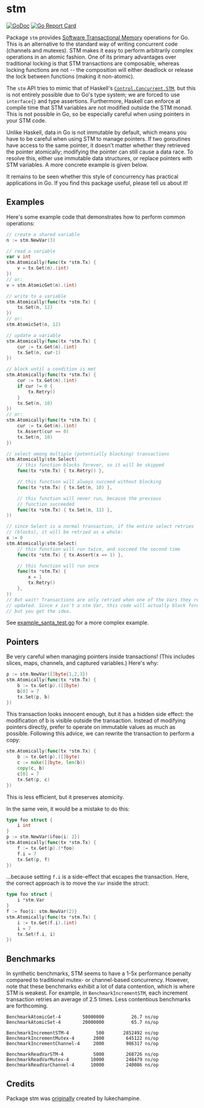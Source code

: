 # stm

[![GoDoc](https://godoc.org/github.com/anacrolix/stm?status.svg)](https://godoc.org/github.com/anacrolix/stm) [![Go Report Card](https://goreportcard.com/badge/github.com/anacrolix/stm)](https://goreportcard.com/report/github.com/anacrolix/stm)

Package `stm` provides [Software Transactional Memory](https://en.wikipedia.org/wiki/Software_transactional_memory) operations for Go. This is
an alternative to the standard way of writing concurrent code (channels and
mutexes). STM makes it easy to perform arbitrarily complex operations in an
atomic fashion. One of its primary advantages over traditional locking is that
STM transactions are composable, whereas locking functions are not -- the
composition will either deadlock or release the lock between functions (making
it non-atomic).

The `stm` API tries to mimic that of Haskell's [`Control.Concurrent.STM`](https://hackage.haskell.org/package/stm-2.4.4.1/docs/Control-Concurrent-STM.html), but
this is not entirely possible due to Go's type system; we are forced to use
`interface{}` and type assertions. Furthermore, Haskell can enforce at compile
time that STM variables are not modified outside the STM monad. This is not
possible in Go, so be especially careful when using pointers in your STM code.

Unlike Haskell, data in Go is not immutable by default, which means you have
to be careful when using STM to manage pointers. If two goroutines have access
to the same pointer, it doesn't matter whether they retrieved the pointer
atomically; modifying the pointer can still cause a data race. To resolve
this, either use immutable data structures, or replace pointers with STM
variables. A more concrete example is given below.

It remains to be seen whether this style of concurrency has practical
applications in Go. If you find this package useful, please tell us about it!

## Examples

Here's some example code that demonstrates how to perform common operations:

```go
// create a shared variable
n := stm.NewVar(3)

// read a variable
var v int
stm.Atomically(func(tx *stm.Tx) {
	v = tx.Get(n).(int)
})
// or:
v = stm.AtomicGet(n).(int)

// write to a variable
stm.Atomically(func(tx *stm.Tx) {
	tx.Set(n, 12)
})
// or:
stm.AtomicSet(n, 12)

// update a variable
stm.Atomically(func(tx *stm.Tx) {
	cur := tx.Get(n).(int)
	tx.Set(n, cur-1)
})

// block until a condition is met
stm.Atomically(func(tx *stm.Tx) {
	cur := tx.Get(n).(int)
	if cur != 0 {
		tx.Retry()
	}
	tx.Set(n, 10)
})
// or:
stm.Atomically(func(tx *stm.Tx) {
	cur := tx.Get(n).(int)
	tx.Assert(cur == 0)
	tx.Set(n, 10)
})

// select among multiple (potentially blocking) transactions
stm.Atomically(stm.Select(
	// this function blocks forever, so it will be skipped
	func(tx *stm.Tx) { tx.Retry() },

	// this function will always succeed without blocking
	func(tx *stm.Tx) { tx.Set(n, 10) },

	// this function will never run, because the previous
	// function succeeded
	func(tx *stm.Tx) { tx.Set(n, 11) },
))

// since Select is a normal transaction, if the entire select retries
// (blocks), it will be retried as a whole:
x := 0
stm.Atomically(stm.Select(
	// this function will run twice, and succeed the second time
	func(tx *stm.Tx) { tx.Assert(x == 1) },

	// this function will run once
	func(tx *stm.Tx) {
		x = 1
		tx.Retry()
	},
))
// But wait! Transactions are only retried when one of the Vars they read is
// updated. Since x isn't a stm Var, this code will actually block forever --
// but you get the idea.
```

See [example_santa_test.go](example_santa_test.go) for a more complex example.

## Pointers

Be very careful when managing pointers inside transactions! (This includes
slices, maps, channels, and captured variables.) Here's why:

```go
p := stm.NewVar([]byte{1,2,3})
stm.Atomically(func(tx *stm.Tx) {
	b := tx.Get(p).([]byte)
	b[0] = 7
	tx.Set(p, b)
})
```

This transaction looks innocent enough, but it has a hidden side effect: the
modification of b is visible outside the transaction. Instead of modifying
pointers directly, prefer to operate on immutable values as much as possible.
Following this advice, we can rewrite the transaction to perform a copy:

```go
stm.Atomically(func(tx *stm.Tx) {
	b := tx.Get(p).([]byte)
	c := make([]byte, len(b))
	copy(c, b)
	c[0] = 7
	tx.Set(p, c)
})
```

This is less efficient, but it preserves atomicity.

In the same vein, it would be a mistake to do this:

```go
type foo struct {
	i int
}
p := stm.NewVar(&foo{i: 2})
stm.Atomically(func(tx *stm.Tx) {
	f := tx.Get(p).(*foo)
	f.i = 7
	tx.Set(p, f)
})
```

...because setting `f.i` is a side-effect that escapes the transaction. Here,
the correct approach is to move the `Var` inside the struct:

```go
type foo struct {
	i *stm.Var
}
f := foo{i: stm.NewVar(2)}
stm.Atomically(func(tx *stm.Tx) {
	i := tx.Get(f.i).(int)
	i = 7
	tx.Set(f.i, i)
})
```

## Benchmarks

In synthetic benchmarks, STM seems to have a 1-5x performance penalty compared
to traditional mutex- or channel-based concurrency. However, note that these
benchmarks exhibit a lot of data contention, which is where STM is weakest.
For example, in `BenchmarkIncrementSTM`, each increment transaction retries an
average of 2.5 times. Less contentious benchmarks are forthcoming.

```
BenchmarkAtomicGet-4       	50000000	      26.7 ns/op
BenchmarkAtomicSet-4       	20000000	      65.7 ns/op

BenchmarkIncrementSTM-4    	     500	   2852492 ns/op
BenchmarkIncrementMutex-4  	    2000	    645122 ns/op
BenchmarkIncrementChannel-4	    2000	    986317 ns/op

BenchmarkReadVarSTM-4      	    5000	    268726 ns/op
BenchmarkReadVarMutex-4    	   10000	    248479 ns/op
BenchmarkReadVarChannel-4  	   10000	    240086 ns/op

```

## Credits

Package stm was [originally](https://github.com/lukechampine/stm/issues/3#issuecomment-549087541) created by lukechampine.
